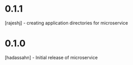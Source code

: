 # 0.1.1
[rajeshj]   - creating application directories for microservice
# 0.1.0
[hadassahn] - Initial release of microservice
